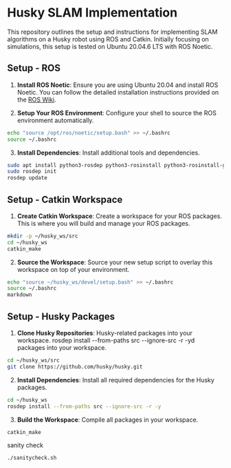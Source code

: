 # Husky SLAM Implementation

This repository outlines the setup and instructions for implementing SLAM algorithms on a Husky robot using ROS and Catkin. Initially focusing on simulations, this setup is tested on Ubuntu 20.04.6 LTS with ROS Noetic.

## Setup - ROS

1. **Install ROS Noetic**: Ensure you are using Ubuntu 20.04 and install ROS Noetic. You can follow the detailed installation instructions provided on the [ROS Wiki](http://wiki.ros.org/noetic/Installation/Ubuntu).

2. **Setup Your ROS Environment**: Configure your shell to source the ROS environment automatically.

```bash
echo "source /opt/ros/noetic/setup.bash" >> ~/.bashrc
source ~/.bashrc
```

3. **Install Dependencies**: Install additional tools and dependencies.

```bash
sudo apt install python3-rosdep python3-rosinstall python3-rosinstall-generator python3-wstool build-essential
sudo rosdep init
rosdep update
```

   

## Setup - Catkin Workspace

1. **Create Catkin Workspace**: Create a workspace for your ROS packages. This is where you will build and manage your ROS packages.
```bash
mkdir -p ~/husky_ws/src
cd ~/husky_ws
catkin_make
```

2. **Source the Workspace**: Source your new setup script to overlay this workspace on top of your environment.

```bash
echo "source ~/husky_ws/devel/setup.bash" >> ~/.bashrc
source ~/.bashrc
markdown
```


## Setup - Husky Packages

1. **Clone Husky Repositories**: Husky-related packages into your workspace.
rosdep install --from-paths src --ignore-src -r -yd packages into your workspace.

```bash
cd ~/husky_ws/src
git clone https://github.com/husky/husky.git
```

2. **Install Dependencies**: Install all required dependencies for the Husky packages.

```bash
cd ~/husky_ws
rosdep install --from-paths src --ignore-src -r -y
```

3. **Build the Workspace**: Compile all packages in your workspace.

```bash
catkin_make
```

sanity check

```bash
./sanitycheck.sh
```
